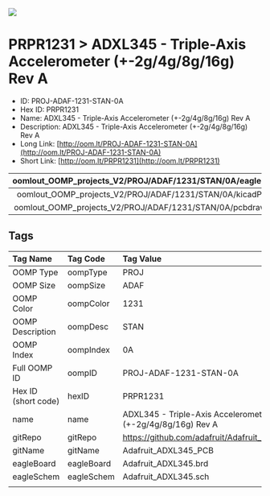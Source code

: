 


  
![][im]
# PRPR1231 > ADXL345 - Triple-Axis Accelerometer (+-2g/4g/8g/16g) Rev A

- ID: PROJ-ADAF-1231-STAN-0A
- Hex ID: PRPR1231
- Name: ADXL345 - Triple-Axis Accelerometer (+-2g/4g/8g/16g) Rev A
- Description: ADXL345 - Triple-Axis Accelerometer (+-2g/4g/8g/16g) Rev A
- Long Link: [http://oom.lt/PROJ-ADAF-1231-STAN-0A](http://oom.lt/PROJ-ADAF-1231-STAN-0A)
- Short Link: [http://oom.lt/PRPR1231](http://oom.lt/PRPR1231)
  

|oomlout_OOMP_projects_V2/PROJ/ADAF/1231/STAN/0A/eagleImage.png|oomlout_OOMP_projects_V2/PROJ/ADAF/1231/STAN/0A/eagleSchemImage.png|oomlout_OOMP_projects_V2/PROJ/ADAF/1231/STAN/0A/kicadPcb3dFront.png|oomlout_OOMP_projects_V2/PROJ/ADAF/1231/STAN/0A/kicadPcb3dBack.png|
| :---: | :---: | :---: | :---: |
|oomlout_OOMP_projects_V2/PROJ/ADAF/1231/STAN/0A/kicadPcb3d.png|oomlout_OOMP_projects_V2/PROJ/ADAF/1231/STAN/0A/bomBack.png|oomlout_OOMP_projects_V2/PROJ/ADAF/1231/STAN/0A/bomFront.png|oomlout_OOMP_projects_V2/PROJ/ADAF/1231/STAN/0A/pcbdraw.svg|
|oomlout_OOMP_projects_V2/PROJ/ADAF/1231/STAN/0A/pcbdrawBack.svg||||

## Tags
  

|Tag Name|Tag Code|Tag Value|
| :--- | :--- | :--- |
|OOMP Type|oompType|PROJ|
|OOMP Size|oompSize|ADAF|
|OOMP Color|oompColor|1231|
|OOMP Description|oompDesc|STAN|
|OOMP Index|oompIndex|0A|
|Full OOMP ID|oompID|PROJ-ADAF-1231-STAN-0A|
|Hex ID (short code)|hexID|PRPR1231|
|name|name|ADXL345 - Triple-Axis Accelerometer (+-2g/4g/8g/16g) Rev A|
|gitRepo|gitRepo|https://github.com/adafruit/Adafruit_ADXL345_PCB|
|gitName|gitName|Adafruit_ADXL345_PCB|
|eagleBoard|eagleBoard|Adafruit_ADXL345.brd|
|eagleSchem|eagleSchem|Adafruit_ADXL345.sch|
||||



[im]: PROJ/ADAF/1231/STAN/0A/kicadPcb3d_450.png
